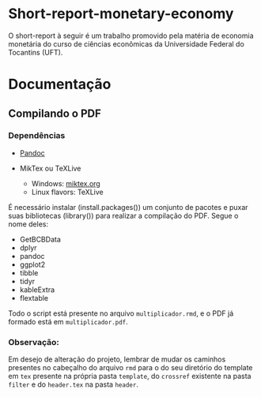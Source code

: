 # Short-report-monetary-economy

O short-report à seguir é um trabalho promovido pela matéria de economia monetária do curso de ciências econômicas da Universidade Federal do Tocantins (UFT).

# Documentação 

## Compilando o PDF



### Dependências

- [Pandoc](https://pandoc.org/installing.html)
- MikTex ou TeXLive

  - Windows: [miktex.org](https://miktex.org/)
  - Linux flavors: TeXLive

É necessário instalar (install.packages()) um conjunto de pacotes e puxar suas bibliotecas (library()) para realizar a compilação do PDF. Segue o nome deles:

- GetBCBData
- dplyr
- pandoc
- ggplot2
- tibble
- tidyr
- kableExtra
- flextable

Todo o script está presente no arquivo `multiplicador.rmd`, e o PDF já formado está em `multiplicador.pdf`.

### Observação:

Em desejo de alteração do projeto, lembrar de mudar os caminhos presentes no cabeçalho do arquivo `rmd` para o do seu diretório do template em `tex` presente na própria pasta `template`, do `crossref` existente na pasta `filter` e do `header.tex` na pasta `header`.